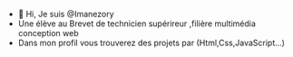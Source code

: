 - 👋 Hi, Je suis @Imanezory
- Une élève au Brevet de technicien supérireur ,filière multimédia conception web
- Dans mon profil vous trouverez des projets par (Html,Css,JavaScript...)


